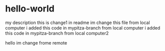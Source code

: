 # hello-world
my description
this is change1 in readme
im change this file from local computer
i added this code in mypitza-branch from local computer
i added this code in mypitza-branch from local computer2

hello im change frome remote
